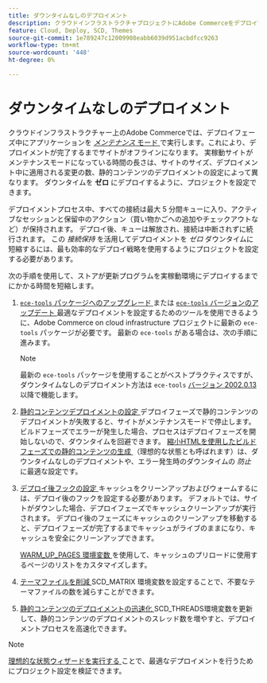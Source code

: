 ```yaml
---
title: ダウンタイムなしのデプロイメント
description: クラウドインフラストラクチャプロジェクトにAdobe Commerceをデプロイする際の全体的なダウンタイムを短縮する方法について説明します。
feature: Cloud, Deploy, SCD, Themes
source-git-commit: 1e789247c12009908eabb6039d951acbdfcc9263
workflow-type: tm+mt
source-wordcount: '448'
ht-degree: 0%

---
```


# ダウンタイムなしのデプロイメント

クラウドインフラストラクチャー上のAdobe Commerceでは、デプロイフェーズ中にアプリケーションを [_メンテナンス_ モード ](https://experienceleague.adobe.com/docs/commerce-operations/configuration-guide/setup/application-modes.html#production-mode) で実行します。これにより、デプロイメントが完了するまでサイトがオフラインになります。 実稼動サイトがメンテナンスモードになっている時間の長さは、サイトのサイズ、デプロイメント中に適用される変更の数、静的コンテンツのデプロイメントの設定によって異なります。 ダウンタイムを **ゼロ** にデプロイするように、プロジェクトを設定できます。

デプロイメントプロセス中、すべての接続は最大 5 分間キューに入り、アクティブなセッションと保留中のアクション（買い物かごへの追加やチェックアウトなど）が保持されます。 デプロイ後、キューは解放され、接続は中断されずに続行されます。 この _接続保持_ を活用してデプロイメントを _ゼロ_ ダウンタイムに短縮するには、最も効率的なデプロイ戦略を使用するようにプロジェクトを設定する必要があります。

次の手順を使用して、ストアが更新プログラムを実稼動環境にデプロイするまでにかかる時間を短縮します。

1. [`ece-tools` パッケージへのアップグレード ](../dev-tools/install-package.md) または [`ece-tools` バージョンのアップデート ](../dev-tools/update-package.md)
最適なデプロイメントを設定するためのツールを使用できるように、Adobe Commerce on cloud infrastructure プロジェクトに最新の `ece-tools` パッケージが必要です。 最新の `ece-tools` がある場合は、次の手順に進みます。

   >[!NOTE]
   >
   >最新の `ece-tools` パッケージを使用することがベストプラクティスですが、ダウンタイムなしのデプロイメント方法は `ece-tools` [ バージョン 2002.0.13](../release-notes/cloud-release-archive.md#v2002013) 以降で機能します。

1. [ 静的コンテンツデプロイメントの設定 ](static-content.md)
デプロイフェーズで静的コンテンツのデプロイメントが失敗すると、サイトがメンテナンスモードで停止します。 ビルドフェーズでエラーが発生した場合、プロセスはデプロイフェーズを開始しないので、ダウンタイムを回避できます。 [ 縮小HTMLを使用したビルドフェーズでの静的コンテンツの生成 ](static-content.md#setting-the-scd-on-build) （理想的な状態とも呼ばれます）は、ダウンタイムなしのデプロイメントや、エラー発生時のダウンタイムの _防止_ に最適な設定です。

1. [ デプロイ後フックの設定 ](../application/hooks-property.md)
キャッシュをクリーンアップおよびウォームするには、デプロイ後のフックを設定する必要があります。 デフォルトでは、サイトがダウンした場合、デプロイフェーズでキャッシュクリーンアップが実行されます。 デプロイ後のフェーズにキャッシュのクリーンアップを移動すると、デプロイフェーズが完了するまでキャッシュがライブのままになり、キャッシュを安全にクリーンアップできます。

   [WARM_UP_PAGES 環境変数 ](../environment/variables-post-deploy.md#warmuppages) を使用して、キャッシュのプリロードに使用するページのリストをカスタマイズします。

1. [ テーマファイルを削減 ](../environment/variables-deploy.md#scdmatrix)
SCD\_MATRIX 環境変数を設定することで、不要なテーマファイルの数を減らすことができます。

1. [ 静的コンテンツのデプロイメントの迅速化 ](../environment/variables-deploy.md#scdthreads)
SCD\_THREADS環境変数を更新して、静的コンテンツのデプロイメントのスレッド数を増やすと、デプロイメントプロセスを高速化できます。

>[!NOTE]
>
>[ 理想的な状態ウィザードを実行する ](smart-wizards.md#verifying-an-ideal-configuration) ことで、最適なデプロイメントを行うためにプロジェクト設定を検証できます。
